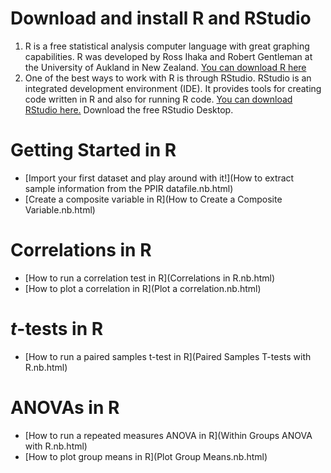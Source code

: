 # Download and install R and RStudio

1. R is a free statistical analysis computer language with great graphing capabilities. R was developed by Ross Ihaka and Robert Gentleman at the University of Aukland in New Zealand. [You can download R here](https://www.r-project.org)
2. One of the best ways to work with R is through RStudio. RStudio is an integrated development environment (IDE). It provides tools for creating code written in R and also for running R code. [You can download RStudio here.](https://www.rstudio.com/products/rstudio/download/) Download the free RStudio Desktop.

# Getting Started in R

* [Import your first dataset and play around with it!](How to extract sample information from the PPIR datafile.nb.html)
* [Create a composite variable in R](How to Create a Composite Variable.nb.html)


# Correlations in R

* [How to run a correlation test in R](Correlations in R.nb.html)
* [How to plot a correlation in R](Plot a correlation.nb.html)

# *t*-tests in R

* [How to run a paired samples t-test in R](Paired Samples T-tests with R.nb.html)

# ANOVAs in R

* [How to run a repeated measures ANOVA in R](Within Groups ANOVA with R.nb.html)
* [How to plot group means in R](Plot Group Means.nb.html)
